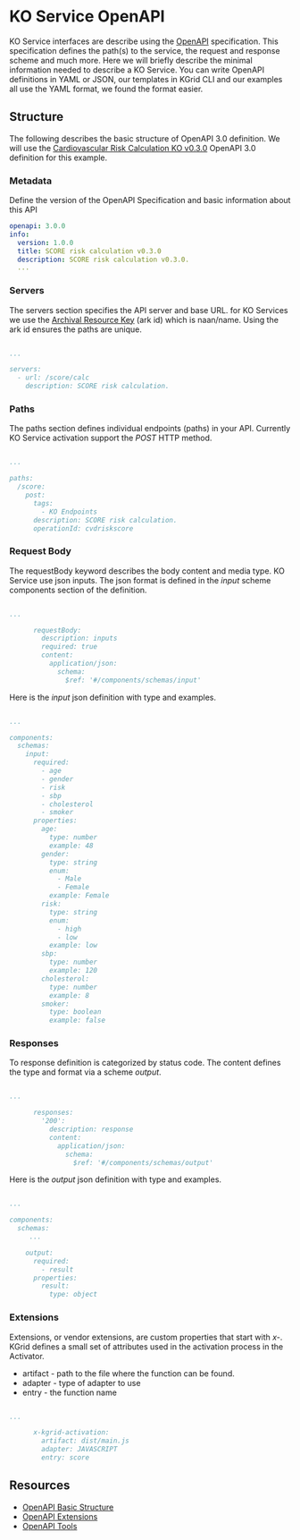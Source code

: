 # KO Service OpenAPI

KO Service interfaces are describe using the [OpenAPI](https://github.com/OAI/OpenAPI-Specification) specification.  This specification defines the path(s) to the service, the request and response scheme and much more.  Here we will briefly describe the minimal information needed to describe a KO Service.  You can write OpenAPI definitions in YAML or JSON, our templates in KGrid CLI and our examples all use the YAML format, we found the format easier.  

## Structure
The following describes the basic structure of OpenAPI 3.0 definition. We will use the [Cardiovascular Risk Calculation KO v0.3.0](http://activator.kgrid.org/kos/score/calc/v0.3.0/service) OpenAPI 3.0 definition for this example.


### Metadata
Define the version of the OpenAPI Specification and basic information about this API
```yaml
openapi: 3.0.0
info:
  version: 1.0.0
  title: SCORE risk calculation v0.3.0
  description: SCORE risk calculation v0.3.0.
  ...
```  

### Servers
The servers section specifies the API server and base URL. for KO Services we use the [Archival Resource Key](https://en.wikipedia.org/wiki/Archival_Resource_Key) (ark id) which is naan/name.  Using the ark id ensures the paths are unique. 
```yaml

...

servers:
  - url: /score/calc
    description: SCORE risk calculation.
```

### Paths
The paths section defines individual endpoints (paths) in your API.  Currently KO Service activation support the _POST_ HTTP method.
```yaml

...

paths:
  /score:
    post:
      tags:
        - KO Endpoints
      description: SCORE risk calculation.
      operationId: cvdriskscore

```
### Request Body
The requestBody keyword describes the body content and media type. KO Service use json inputs.  The json format is defined in the _input_ scheme components section of the  definition.
```yaml

...

      requestBody:
        description: inputs
        required: true
        content:
          application/json:
            schema:
              $ref: '#/components/schemas/input'
 ```

Here is the _input_ json definition with type and examples.

```yaml

...

components:
  schemas:
    input:
      required:
        - age
        - gender
        - risk
        - sbp
        - cholesterol
        - smoker
      properties:
        age:
          type: number
          example: 48
        gender:
          type: string
          enum:
            - Male
            - Female
          example: Female
        risk:
          type: string
          enum:
            - high
            - low
          example: low
        sbp:
          type: number
          example: 120
        cholesterol:
          type: number
          example: 8
        smoker:
          type: boolean
          example: false
```
### Responses
To response definition is categorized by status code.  The content defines the type and format via a scheme _output_.

```yaml

...

      responses:
        '200':
          description: response
          content:
            application/json:
              schema:
                $ref: '#/components/schemas/output'
```


Here is the _output_ json definition with type and examples.

```yaml

...

components:
  schemas:
     ...

    output:
      required:
        - result
      properties:
        result:
          type: object
```

### Extensions
Extensions, or vendor extensions, are custom properties that start with _x-_.   KGrid defines a small set of attributes used in the activation process in the Activator.

- artifact - path to the file where the function can be found.  
- adapter - type of adapter to use
- entry - the function name

```yaml

...

      x-kgrid-activation:
        artifact: dist/main.js
        adapter: JAVASCRIPT
        entry: score
```
## Resources

- [OpenAPI Basic Structure](https://swagger.io/docs/specification/openapi-extensions/)
- [OpenAPI Extensions](https://swagger.io/docs/specification/openapi-extensions/)
- [OpenAPI Tools](https://openapi.tools/)
